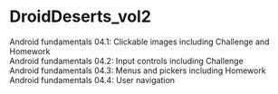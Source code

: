 # DroidDeserts_vol2
Android fundamentals 04.1: Clickable images including Challenge and Homework <br />
Android fundamentals 04.2: Input controls including Challenge <br />
Android fundamentals 04.3: Menus and pickers including Homework <br />
Android fundamentals 04.4: User navigation

